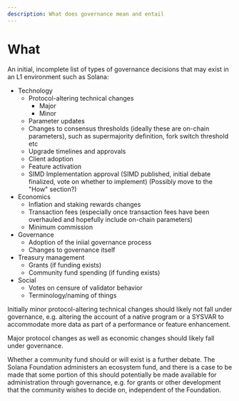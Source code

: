 ```yaml
---
description: What does governance mean and entail
---
```


# What

An initial, incomplete list of types of governance decisions that may exist in an L1 environment such as Solana:

* Technology
  * Protocol-altering technical changes
    * Major
    * Minor
  * Parameter updates
  * Changes to consensus thresholds (ideally these are on-chain parameters), such as supermajority definition, fork switch threshold etc
  * Upgrade timelines and approvals
  * Client adoption
  * Feature activation
  * SIMD Implementation approval (SIMD published, initial debate finalized, vote on whether to implement) (Possibly move to the "How" section?)
* Economics
  * Inflation and staking rewards changes
  * Transaction fees (especially once transaction fees have been overhauled and hopefully include on-chain parameters)
  * Minimum commission
* Governance
  * Adoption of the iniial governance process
  * Changes to governance itself
* Treasury management
  * Grants (if funding exists)
  * Community fund spending (if funding exists)
* Social
  * Votes on censure of validator behavior
  * Terminology/naming of things

Initially minor protocol-altering technical changes should likely not fall under governance, e.g. altering the account of a native program or a SYSVAR to accommodate more data as part of a performance or feature enhancement.

Major protocol changes as well as economic changes should likely fall under governance.

Whether a community fund should or will exist is a further debate. The Solana Foundation administers an ecosystem fund, and there is a case to be made that some portion of this should potentially be made available for administration through governance, e.g. for grants or other development that the community wishes to decide on, independent of the Foundation.
